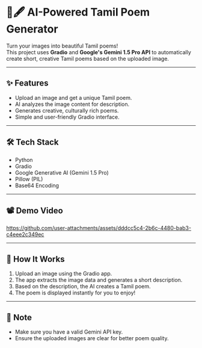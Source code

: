# 📸🖋️ AI-Powered Tamil Poem Generator

Turn your images into beautiful Tamil poems!  
This project uses **Gradio** and **Google's Gemini 1.5 Pro API** to automatically create short, creative Tamil poems based on the uploaded image.

---

## ✨ Features

- Upload an image and get a unique Tamil poem.
- AI analyzes the image content for description.
- Generates creative, culturally rich poems.
- Simple and user-friendly Gradio interface.

---

## 🛠️ Tech Stack

- Python
- Gradio
- Google Generative AI (Gemini 1.5 Pro)
- Pillow (PIL)
- Base64 Encoding

---

## 📽️ Demo Video

https://github.com/user-attachments/assets/dddcc5c4-2b6c-4480-bab3-c4eee2c349ec

---

## 🚀 How It Works

1. Upload an image using the Gradio app.
2. The app extracts the image data and generates a short description.
3. Based on the description, the AI creates a Tamil poem.
4. The poem is displayed instantly for you to enjoy!

---

## 📢 Note

- Make sure you have a valid Gemini API key.
- Ensure the uploaded images are clear for better poem quality.
